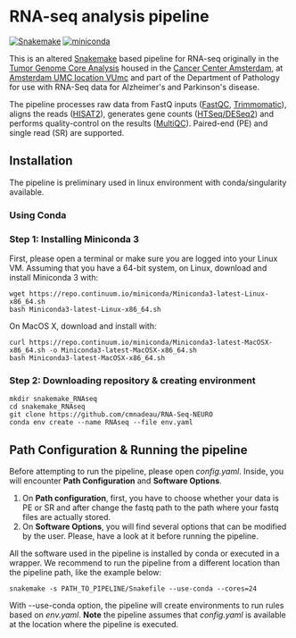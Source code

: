 # RNA-seq analysis pipeline

[![Snakemake](https://img.shields.io/badge/snakemake==5.25.0-brightgreen.svg?style=flat-square)](https://snakemake.bitbucket.io) [![miniconda](https://img.shields.io/badge/install%20with-conda-green.svg)](https://docs.conda.io/en/latest/miniconda.html)

This is an altered [Snakemake](https://snakemake.readthedocs.io/en/stable/) based pipeline for RNA-seq originally in the [Tumor Genome Core Analysis](http://www.tgac.nl/) housed in the [Cancer Center Amsterdam](https://www.vumc.com/departments/cancer-center-amsterdam.htm), at [Amsterdam UMC location VUmc](https://www.vumc.nl/) and part of the Department of Pathology for use with RNA-Seq data for Alzheimer's and Parkinson's disease.

The pipeline processes raw data from FastQ inputs ([FastQC](https://www.bioinformatics.babraham.ac.uk/projects/fastqc/), [Trimmomatic](http://www.usadellab.org/cms/?page=trimmomatic)), aligns the reads ([HISAT2](http://daehwankimlab.github.io/hisat2/)), generates gene counts ([HTSeq/DESeq2](https://htseq.readthedocs.io/en/master/)) and performs quality-control on the results ([MultiQC](https://multiqc.info/)). Paired-end (PE) and single read (SR) are supported.


## Installation

The pipeline is preliminary used in linux environment with conda/singularity available.

### Using Conda
### Step 1: Installing Miniconda 3
First, please open a terminal or make sure you are logged into your Linux VM. Assuming that you have a 64-bit system, on Linux, download and install Miniconda 3 with:

```
wget https://repo.continuum.io/miniconda/Miniconda3-latest-Linux-x86_64.sh
bash Miniconda3-latest-Linux-x86_64.sh
```
On MacOS X, download and install with:

```
curl https://repo.continuum.io/miniconda/Miniconda3-latest-MacOSX-x86_64.sh -o Miniconda3-latest-MacOSX-x86_64.sh
bash Miniconda3-latest-MacOSX-x86_64.sh
```

### Step 2: Downloading repository & creating environment

```
mkdir snakemake_RNAseq
cd snakemake_RNAseq
git clone https://github.com/cmnadeau/RNA-Seq-NEURO
conda env create --name RNAseq --file env.yaml
```


## Path Configuration & Running the pipeline

Before attempting to run the pipeline, please open *config.yaml*. Inside, you will encounter **Path Configuration** and **Software Options**.

1. On **Path configuration**, first, you have to choose whether your data is PE or SR and after change the fastq path to the path where your fastq files are actually stored.
2. On **Software Options**, you will find several options that can be modified by the user. Please, have a look at it before running the pipeline.

All the software used in the pipeline is installed by conda or executed in a wrapper. We recommend to run the pipeline from a different location than the pipeline path, like the example below:

```
snakemake -s PATH_TO_PIPELINE/Snakefile --use-conda --cores=24
```
With --use-conda option, the pipeline will create environments to run rules based on *env.yaml*.
**Note** the pipeline assumes that *config.yaml* is available at the location where the pipeline is executed.
